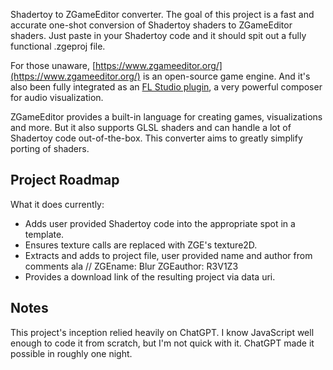 Shadertoy to ZGameEditor converter. The goal of this project is a fast and accurate one-shot conversion of Shadertoy shaders to ZGameEditor shaders. Just paste in your Shadertoy code and it should spit out a fully functional .zgeproj file.

For those unaware, [https://www.zgameeditor.org/](https://www.zgameeditor.org/) is an open-source game engine. And it's also been fully integrated as an [FL Studio plugin](https://www.image-line.com/fl-studio-learning/fl-studio-online-manual/html/plugins/ZGameEditor%20Visualizer.htm), a very powerful composer for audio visualization.

ZGameEditor provides a built-in language for creating games, visualizations and more. But it also supports GLSL shaders and can handle a lot of Shadertoy code out-of-the-box. This converter aims to greatly simplify porting of shaders.

## Project Roadmap
What it does currently:
- Adds user provided Shadertoy code into the appropriate spot in a template.
- Ensures texture calls are replaced with ZGE's texture2D.
- Extracts and adds to project file, user provided name and author from comments ala // ZGEname: Blur ZGEauthor: R3V1Z3
- Provides a download link of the resulting project via data uri.

## Notes
This project's inception relied heavily on ChatGPT. I know JavaScript well enough to code it from scratch, but I'm not quick with it. ChatGPT made it possible in roughly one night.